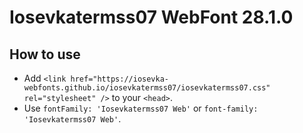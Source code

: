 # Iosevkatermss07 WebFont 28.1.0

## How to use

- Add `<link href="https://iosevka-webfonts.github.io/iosevkatermss07/iosevkatermss07.css" rel="stylesheet" />` to your `<head>`.
- Use `fontFamily: 'Iosevkatermss07 Web'` or `font-family: 'Iosevkatermss07 Web'`.
